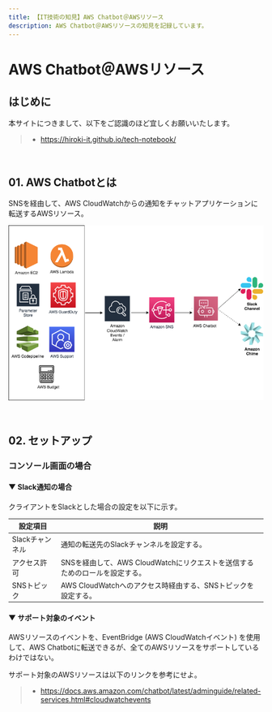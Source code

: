 ```yaml
---
title: 【IT技術の知見】AWS Chatbot＠AWSリソース
description: AWS Chatbot＠AWSリソースの知見を記録しています。
---
```


# AWS Chatbot＠AWSリソース

## はじめに

本サイトにつきまして、以下をご認識のほど宜しくお願いいたします。

> - https://hiroki-it.github.io/tech-notebook/

<br>

## 01. AWS Chatbotとは

SNSを経由して、AWS CloudWatchからの通知をチャットアプリケーションに転送するAWSリソース。

![AWS ChatbotとSNSの連携](https://raw.githubusercontent.com/hiroki-it/tech-notebook-images/master/images/ChatbotとSNSの連携.png)

<br>

## 02. セットアップ

### コンソール画面の場合

#### ▼ Slack通知の場合

クライアントをSlackとした場合の設定を以下に示す。

| 設定項目        | 説明                                                                        |
| --------------- | --------------------------------------------------------------------------- |
| Slackチャンネル | 通知の転送先のSlackチャンネルを設定する。                                   |
| アクセス許可    | SNSを経由して、AWS CloudWatchにリクエストを送信するためのロールを設定する。 |
| SNSトピック     | AWS CloudWatchへのアクセス時経由する、SNSトピックを設定する。               |

#### ▼ サポート対象のイベント

AWSリソースのイベントを、EventBridge (AWS CloudWatchイベント) を使用して、AWS Chatbotに転送できるが、全てのAWSリソースをサポートしているわけではない。

サポート対象のAWSリソースは以下のリンクを参考にせよ。

> - https://docs.aws.amazon.com/chatbot/latest/adminguide/related-services.html#cloudwatchevents

<br>
